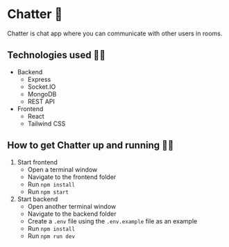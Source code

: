 # Chatter 💬

Chatter is chat app where you can communicate with other users in rooms.

## Technologies used 👨🏻

- Backend
  - Express
  - Socket.IO
  - MongoDB
  - REST API
- Frontend
  - React
  - Tailwind CSS

## How to get Chatter up and running 🏃🏻

1. Start frontend
   - Open a terminal window
   - Navigate to the frontend folder
   - Run `npm install`
   - Run `npm start`
2. Start backend
   - Open another terminal window
   - Navigate to the backend folder
   - Create a `.env` file using the `.env.example` file as an example
   - Run `npm install`
   - Run `npm run dev`